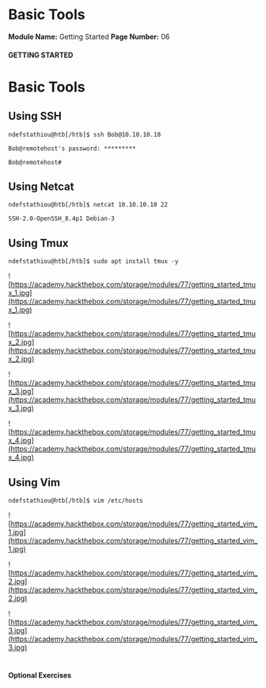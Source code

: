 <!--
 // Platform: Academy
// URL: https://academy.hackthebox.com/module/77/section/847
// Platform Version: V1
// Module ID: 77
// Module Name: Getting Started
// Module Difficulty: Fundamental
// Section ID: 847
// Section Title: Basic Tools
// Page Title: Hack The Box - Academy
// Page Number: 06
-->

# Basic Tools

**Module Name:** Getting Started **Page Number:** 06

#### 

#### GETTING STARTED

# Basic Tools

## Using SSH

``` shell-session
ndefstathiou@htb[/htb]$ ssh Bob@10.10.10.10

Bob@remotehost's password: *********

Bob@remotehost#
```

## Using Netcat

``` shell-session
ndefstathiou@htb[/htb]$ netcat 10.10.10.10 22

SSH-2.0-OpenSSH_8.4p1 Debian-3
```

## Using Tmux

``` shell-session
ndefstathiou@htb[/htb]$ sudo apt install tmux -y
```

![https://academy.hackthebox.com/storage/modules/77/getting_started_tmux_1.jpg](https://academy.hackthebox.com/storage/modules/77/getting_started_tmux_1.jpg)

![https://academy.hackthebox.com/storage/modules/77/getting_started_tmux_2.jpg](https://academy.hackthebox.com/storage/modules/77/getting_started_tmux_2.jpg)

![https://academy.hackthebox.com/storage/modules/77/getting_started_tmux_3.jpg](https://academy.hackthebox.com/storage/modules/77/getting_started_tmux_3.jpg)

![https://academy.hackthebox.com/storage/modules/77/getting_started_tmux_4.jpg](https://academy.hackthebox.com/storage/modules/77/getting_started_tmux_4.jpg)

## Using Vim

``` shell-session
ndefstathiou@htb[/htb]$ vim /etc/hosts
```

![https://academy.hackthebox.com/storage/modules/77/getting_started_vim_1.jpg](https://academy.hackthebox.com/storage/modules/77/getting_started_vim_1.jpg)

![https://academy.hackthebox.com/storage/modules/77/getting_started_vim_2.jpg](https://academy.hackthebox.com/storage/modules/77/getting_started_vim_2.jpg)

![https://academy.hackthebox.com/storage/modules/77/getting_started_vim_3.jpg](https://academy.hackthebox.com/storage/modules/77/getting_started_vim_3.jpg)

# 

# 

#### Optional Exercises

####